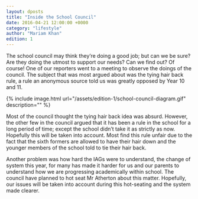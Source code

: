 ```yaml
---
layout: dposts
title: "Inside the School Council"
date: 2016-04-21 12:00:00 +0000
category: "lifestyle"
author: "Mariam Khan"
edition: 1
---
```

The school council may think they’re doing a good job; but can we be sure? Are they doing the utmost to support our needs? Can we find out? Of course! One of our reporters went to a meeting to observe the doings of the council. The subject that was most argued about was the tying hair back rule, a rule an anonymous source told us was greatly opposed by Year 10 and 11. 

{% include image.html url="/assets/edition-1/school-council-diagram.gif" description="" %}

Most of the council thought the tying hair back idea was absurd. However, the other few in the council argued that it has been a rule in the school for a long period of time; except the school didn’t take it as strictly as now. Hopefully this will be taken into account. Most find this rule unfair due to the fact that the sixth formers are allowed to have their hair down and the younger members of the school told to tie their hair back. 

Another problem was how hard the IAGs were to understand, the change of system this year, for many has made it harder for us and our parents to understand how we are progressing academically within school. The council have planned to hot seat Mr Atherton about this matter. Hopefully, our issues will be taken into account during this hot-seating and the system made clearer. 
